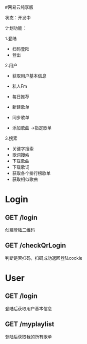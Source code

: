 #网易云纯享版

状态：开发中

计划功能：

1.登陆

- 扫码登陆
- 登出

2.用户

- 获取用户基本信息

- 私人Fm
- 每日推荐
- 新建歌单
- 同步歌单
- 添加歌曲 ->指定歌单

3.搜索

- 关键字搜索
- 歌词搜索
- 下载歌曲
- 下载歌词
- 获取各个排行榜歌单
- 获取相似歌曲



# Login

## GET /login

创建登陆二维码

## GET /checkQrLogin

判断是否扫码，扫码成功返回登陆cookie





# User

## GET /login

登陆后获取用户基本信息

## GET /myplaylist

登陆后获取我的所有歌单





